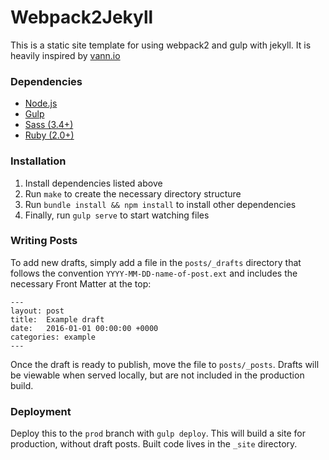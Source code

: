 # Webpack2Jekyll
This is a static site template for using webpack2 and gulp with jekyll.
It is heavily inspired by [vann.io](https://github.com/vannio/vann.io) 

### Dependencies
- [Node.js](http://nodejs.org/)
- [Gulp](http://gulpjs.com/)
- [Sass (3.4+)](http://sass-lang.com/install)
- [Ruby (2.0+)](https://www.ruby-lang.org)

### Installation
1. Install dependencies listed above
2. Run `make` to create the necessary directory structure
3. Run `bundle install && npm install` to install other dependencies
4. Finally, run `gulp serve` to start watching files

### Writing Posts
To add new drafts, simply add a file in the `posts/_drafts` directory that follows the convention `YYYY-MM-DD-name-of-post.ext` and includes the necessary Front Matter at the top:

    ---
    layout: post
    title:  Example draft
    date:   2016-01-01 00:00:00 +0000
    categories: example
    ---

Once the draft is ready to publish, move the file to `posts/_posts`. Drafts will be viewable when served locally, but are not included in the production build.

### Deployment
Deploy this to the `prod` branch with `gulp deploy`. This will build a site for production, without draft posts. Built code lives in the `_site` directory.
